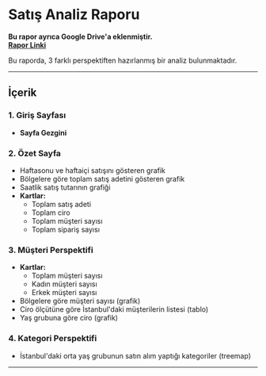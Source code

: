 # Satış Analiz Raporu

**Bu rapor ayrıca Google Drive'a eklenmiştir.**  
**[Rapor Linki](Link)**

Bu raporda, 3 farklı perspektiften hazırlanmış bir analiz bulunmaktadır.

---

## İçerik

### 1. Giriş Sayfası
- **Sayfa Gezgini**

### 2. Özet Sayfa
- Haftasonu ve haftaiçi satışını gösteren grafik  
- Bölgelere göre toplam satış adetini gösteren grafik  
- Saatlik satış tutarının grafiği  
- **Kartlar:**
  - Toplam satış adeti  
  - Toplam ciro  
  - Toplam müşteri sayısı  
  - Toplam sipariş sayısı

### 3. Müşteri Perspektifi
- **Kartlar:**
  - Toplam müşteri sayısı  
  - Kadın müşteri sayısı  
  - Erkek müşteri sayısı  
- Bölgelere göre müşteri sayısı (grafik)  
- Ciro ölçütüne göre İstanbul'daki müşterilerin listesi (tablo)  
- Yaş grubuna göre ciro (grafik)

### 4. Kategori Perspektifi
- İstanbul'daki orta yaş grubunun satın alım yaptığı kategoriler (treemap)

---
